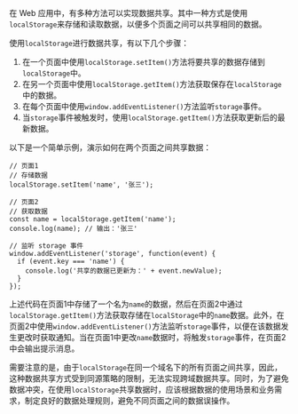 在 Web 应用中，有多种方法可以实现数据共享。其中一种方式是使用`localStorage`来存储和读取数据，以便多个页面之间可以共享相同的数据。

使用`localStorage`进行数据共享，有以下几个步骤：

1. 在一个页面中使用`localStorage.setItem()`方法将要共享的数据存储到`localStorage`中。
2. 在另一个页面中使用`localStorage.getItem()`方法获取保存在`localStorage`中的数据。
3. 在每个页面中使用`window.addEventListener()`方法监听`storage`事件。
4. 当`storage`事件被触发时，使用`localStorage.getItem()`方法获取更新后的最新数据。

以下是一个简单示例，演示如何在两个页面之间共享数据：

```
// 页面1
// 存储数据
localStorage.setItem('name', '张三');

// 页面2
// 获取数据
const name = localStorage.getItem('name');
console.log(name); // 输出：'张三'

// 监听 storage 事件
window.addEventListener('storage', function(event) {
  if (event.key === 'name') {
    console.log('共享的数据已更新为：' + event.newValue);
  }
});
```

上述代码在页面1中存储了一个名为`name`的数据，然后在页面2中通过`localStorage.getItem()`方法获取存储在`localStorage`中的`name`数据。此外，在页面2中使用`window.addEventListener()`方法监听`storage`事件，以便在该数据发生更改时获取通知。当在页面1中更改`name`数据时，将触发`storage`事件，在页面2中会输出提示消息。

需要注意的是，由于`localStorage`在同一个域名下的所有页面之间共享，因此，这种数据共享方式受到同源策略的限制，无法实现跨域数据共享。同时，为了避免数据冲突，在使用`localStorage`共享数据时，应该根据数据的使用场景和业务需求，制定良好的数据处理规则，避免不同页面之间的数据误操作。